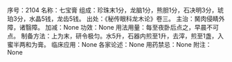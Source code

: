 序号：2104
名称：七宝膏
组成：珍珠末1分，龙脑1分，熊胆1分，石决明3分，琥珀3分，水晶5钱，龙齿5钱。
出处：《秘传眼科龙木论》卷三。
主治：胬肉侵睛外障，诸翳障。
加减：None
功效：None
用法用量：每至夜卧后点之，早晨不可点。
制备方法：上为末，研令极匀。水5升，石器内煎至1升，去滓，煎至1盏，入蜜半两和为膏。
临床应用：None
各家论述：None
用药禁忌：None
附注：None
